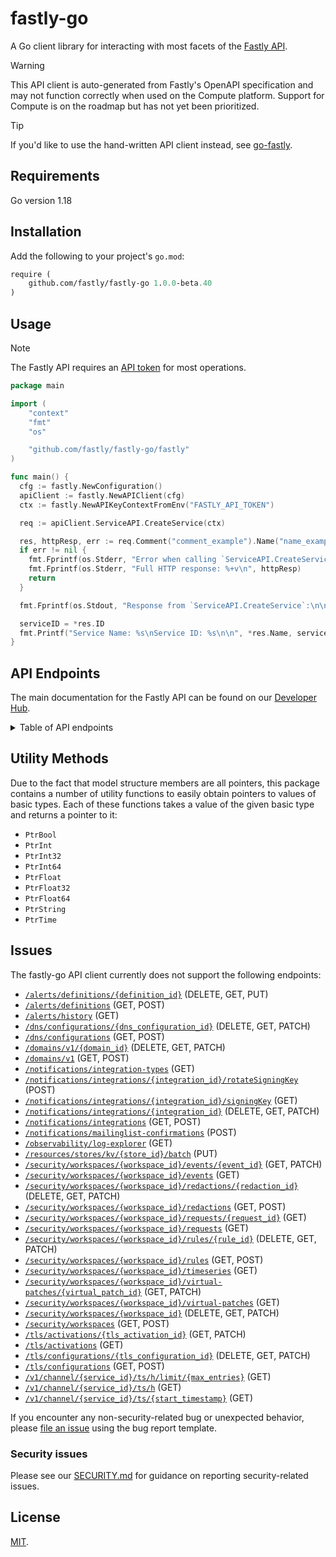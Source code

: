 # fastly-go

A Go client library for interacting with most facets of the [Fastly API](https://www.fastly.com/documentation/reference/api/).

> [!WARNING]
> This API client is auto-generated from Fastly's OpenAPI specification and may not function correctly when used on the Compute platform. Support for Compute is on the roadmap but has not yet been prioritized.

> [!TIP]
> If you'd like to use the hand-written API client instead, see [go-fastly](https://github.com/fastly/go-fastly).

## Requirements

Go version 1.18

## Installation

Add the following to your project's `go.mod`:

```go.mod
require (
	github.com/fastly/fastly-go 1.0.0-beta.40
)
```

## Usage

> [!NOTE]
> The Fastly API requires an [API token](https://www.fastly.com/documentation/reference/api/#authentication) for most operations.

```go
package main

import (
	"context"
	"fmt"
	"os"

	"github.com/fastly/fastly-go/fastly"
)

func main() {
  cfg := fastly.NewConfiguration()
  apiClient := fastly.NewAPIClient(cfg)
  ctx := fastly.NewAPIKeyContextFromEnv("FASTLY_API_TOKEN")

  req := apiClient.ServiceAPI.CreateService(ctx)

  res, httpResp, err := req.Comment("comment_example").Name("name_example").CustomerID(os.Getenv("FASTLY_CUSTOMER_ID")).ResourceType("vcl").Execute()
  if err != nil {
    fmt.Fprintf(os.Stderr, "Error when calling `ServiceAPI.CreateService`: %+v\n", err)
    fmt.Fprintf(os.Stderr, "Full HTTP response: %+v\n", httpResp)
    return
  }

  fmt.Fprintf(os.Stdout, "Response from `ServiceAPI.CreateService`:\n\n%+v\n\n", res)

  serviceID = *res.ID
  fmt.Printf("Service Name: %s\nService ID: %s\n\n", *res.Name, serviceID)
}
```

## API Endpoints

The main documentation for the Fastly API can be found on our [Developer Hub](https://www.fastly.com/documentation/reference/api/).

<details>

<summary>Table of API endpoints</summary>

Class | Method | Description
----- | ------ | -----------
*ACLAPI* | [**CreateACL**](docs/AclAPI.md#createacl) | Create a new ACL
*ACLAPI* | [**DeleteACL**](docs/AclAPI.md#deleteacl) | Delete an ACL
*ACLAPI* | [**GetACL**](docs/AclAPI.md#getacl) | Describe an ACL
*ACLAPI* | [**ListACLs**](docs/AclAPI.md#listacls) | List ACLs
*ACLAPI* | [**UpdateACL**](docs/AclAPI.md#updateacl) | Update an ACL
*ACLEntryAPI* | [**BulkUpdateACLEntries**](docs/AclEntryAPI.md#bulkupdateaclentries) | Update multiple ACL entries
*ACLEntryAPI* | [**CreateACLEntry**](docs/AclEntryAPI.md#createaclentry) | Create an ACL entry
*ACLEntryAPI* | [**DeleteACLEntry**](docs/AclEntryAPI.md#deleteaclentry) | Delete an ACL entry
*ACLEntryAPI* | [**GetACLEntry**](docs/AclEntryAPI.md#getaclentry) | Describe an ACL entry
*ACLEntryAPI* | [**ListACLEntries**](docs/AclEntryAPI.md#listaclentries) | List ACL entries
*ACLEntryAPI* | [**UpdateACLEntry**](docs/AclEntryAPI.md#updateaclentry) | Update an ACL entry
*ACLsInComputeAPI* | [**ComputeACLCreateACLs**](docs/AclsInComputeAPI.md#computeaclcreateacls) | Create a new ACL
*ACLsInComputeAPI* | [**ComputeACLDeleteSACLID**](docs/AclsInComputeAPI.md#computeacldeletesaclid) | Delete an ACL
*ACLsInComputeAPI* | [**ComputeACLListACLEntries**](docs/AclsInComputeAPI.md#computeacllistaclentries) | List an ACL
*ACLsInComputeAPI* | [**ComputeACLListACLs**](docs/AclsInComputeAPI.md#computeacllistacls) | List ACLs
*ACLsInComputeAPI* | [**ComputeACLListACLsSAclID**](docs/AclsInComputeAPI.md#computeacllistaclssaclid) | Describe an ACL
*ACLsInComputeAPI* | [**ComputeACLLookupACLs**](docs/AclsInComputeAPI.md#computeacllookupacls) | Lookup an ACL
*ACLsInComputeAPI* | [**ComputeACLUpdateACLs**](docs/AclsInComputeAPI.md#computeaclupdateacls) | Update an ACL
*ApexRedirectAPI* | [**CreateApexRedirect**](docs/ApexRedirectAPI.md#createapexredirect) | Create an apex redirect
*ApexRedirectAPI* | [**DeleteApexRedirect**](docs/ApexRedirectAPI.md#deleteapexredirect) | Delete an apex redirect
*ApexRedirectAPI* | [**GetApexRedirect**](docs/ApexRedirectAPI.md#getapexredirect) | Get an apex redirect
*ApexRedirectAPI* | [**ListApexRedirects**](docs/ApexRedirectAPI.md#listapexredirects) | List apex redirects
*ApexRedirectAPI* | [**UpdateApexRedirect**](docs/ApexRedirectAPI.md#updateapexredirect) | Update an apex redirect
*AutomationTokensAPI* | [**CreateAutomationToken**](docs/AutomationTokensAPI.md#createautomationtoken) | Create Automation Token
*AutomationTokensAPI* | [**GetAutomationTokenID**](docs/AutomationTokensAPI.md#getautomationtokenid) | Retrieve an Automation Token by ID
*AutomationTokensAPI* | [**GetAutomationTokensIDServices**](docs/AutomationTokensAPI.md#getautomationtokensidservices) | List Automation Token Services
*AutomationTokensAPI* | [**ListAutomationTokens**](docs/AutomationTokensAPI.md#listautomationtokens) | List Customer Automation Tokens
*AutomationTokensAPI* | [**RevokeAutomationTokenID**](docs/AutomationTokensAPI.md#revokeautomationtokenid) | Revoke an Automation Token by ID
*BackendAPI* | [**CreateBackend**](docs/BackendAPI.md#createbackend) | Create a backend
*BackendAPI* | [**DeleteBackend**](docs/BackendAPI.md#deletebackend) | Delete a backend
*BackendAPI* | [**GetBackend**](docs/BackendAPI.md#getbackend) | Describe a backend
*BackendAPI* | [**ListBackends**](docs/BackendAPI.md#listbackends) | List backends
*BackendAPI* | [**UpdateBackend**](docs/BackendAPI.md#updatebackend) | Update a backend
*BillingAddressAPI* | [**AddBillingAddr**](docs/BillingAddressAPI.md#addbillingaddr) | Add a billing address to a customer
*BillingAddressAPI* | [**DeleteBillingAddr**](docs/BillingAddressAPI.md#deletebillingaddr) | Delete a billing address
*BillingAddressAPI* | [**GetBillingAddr**](docs/BillingAddressAPI.md#getbillingaddr) | Get a billing address
*BillingAddressAPI* | [**UpdateBillingAddr**](docs/BillingAddressAPI.md#updatebillingaddr) | Update a billing address
*BillingInvoicesAPI* | [**GetInvoiceByInvoiceID**](docs/BillingInvoicesAPI.md#getinvoicebyinvoiceid) | Get invoice by ID.
*BillingInvoicesAPI* | [**GetMonthToDateInvoice**](docs/BillingInvoicesAPI.md#getmonthtodateinvoice) | Get month-to-date invoice.
*BillingInvoicesAPI* | [**ListInvoices**](docs/BillingInvoicesAPI.md#listinvoices) | List of invoices.
*BillingUsageMetricsAPI* | [**GetServiceLevelUsage**](docs/BillingUsageMetricsAPI.md#getservicelevelusage) | Retrieve service-level usage metrics for services with non-zero usage units.
*BillingUsageMetricsAPI* | [**GetUsageMetrics**](docs/BillingUsageMetricsAPI.md#getusagemetrics) | Get monthly usage metrics
*CacheSettingsAPI* | [**CreateCacheSettings**](docs/CacheSettingsAPI.md#createcachesettings) | Create a cache settings object
*CacheSettingsAPI* | [**DeleteCacheSettings**](docs/CacheSettingsAPI.md#deletecachesettings) | Delete a cache settings object
*CacheSettingsAPI* | [**GetCacheSettings**](docs/CacheSettingsAPI.md#getcachesettings) | Get a cache settings object
*CacheSettingsAPI* | [**ListCacheSettings**](docs/CacheSettingsAPI.md#listcachesettings) | List cache settings objects
*CacheSettingsAPI* | [**UpdateCacheSettings**](docs/CacheSettingsAPI.md#updatecachesettings) | Update a cache settings object
*ConditionAPI* | [**CreateCondition**](docs/ConditionAPI.md#createcondition) | Create a condition
*ConditionAPI* | [**DeleteCondition**](docs/ConditionAPI.md#deletecondition) | Delete a condition
*ConditionAPI* | [**GetCondition**](docs/ConditionAPI.md#getcondition) | Describe a condition
*ConditionAPI* | [**ListConditions**](docs/ConditionAPI.md#listconditions) | List conditions
*ConditionAPI* | [**UpdateCondition**](docs/ConditionAPI.md#updatecondition) | Update a condition
*ConfigStoreAPI* | [**CreateConfigStore**](docs/ConfigStoreAPI.md#createconfigstore) | Create a config store
*ConfigStoreAPI* | [**DeleteConfigStore**](docs/ConfigStoreAPI.md#deleteconfigstore) | Delete a config store
*ConfigStoreAPI* | [**GetConfigStore**](docs/ConfigStoreAPI.md#getconfigstore) | Describe a config store
*ConfigStoreAPI* | [**GetConfigStoreInfo**](docs/ConfigStoreAPI.md#getconfigstoreinfo) | Get config store metadata
*ConfigStoreAPI* | [**ListConfigStoreServices**](docs/ConfigStoreAPI.md#listconfigstoreservices) | List linked services
*ConfigStoreAPI* | [**ListConfigStores**](docs/ConfigStoreAPI.md#listconfigstores) | List config stores
*ConfigStoreAPI* | [**UpdateConfigStore**](docs/ConfigStoreAPI.md#updateconfigstore) | Update a config store
*ConfigStoreItemAPI* | [**BulkUpdateConfigStoreItem**](docs/ConfigStoreItemAPI.md#bulkupdateconfigstoreitem) | Update multiple entries in a config store
*ConfigStoreItemAPI* | [**CreateConfigStoreItem**](docs/ConfigStoreItemAPI.md#createconfigstoreitem) | Create an entry in a config store
*ConfigStoreItemAPI* | [**DeleteConfigStoreItem**](docs/ConfigStoreItemAPI.md#deleteconfigstoreitem) | Delete an item from a config store
*ConfigStoreItemAPI* | [**GetConfigStoreItem**](docs/ConfigStoreItemAPI.md#getconfigstoreitem) | Get an item from a config store
*ConfigStoreItemAPI* | [**ListConfigStoreItems**](docs/ConfigStoreItemAPI.md#listconfigstoreitems) | List items in a config store
*ConfigStoreItemAPI* | [**UpdateConfigStoreItem**](docs/ConfigStoreItemAPI.md#updateconfigstoreitem) | Update an entry in a config store
*ConfigStoreItemAPI* | [**UpsertConfigStoreItem**](docs/ConfigStoreItemAPI.md#upsertconfigstoreitem) | Insert or update an entry in a config store
*ContactAPI* | [**CreateContacts**](docs/ContactAPI.md#createcontacts) | Add a new customer contact
*ContactAPI* | [**DeleteContact**](docs/ContactAPI.md#deletecontact) | Delete a contact
*ContactAPI* | [**ListContacts**](docs/ContactAPI.md#listcontacts) | List contacts
*ContentAPI* | [**ContentCheck**](docs/ContentAPI.md#contentcheck) | Check status of content in each POP's cache
*CustomerAPI* | [**DeleteCustomer**](docs/CustomerAPI.md#deletecustomer) | Delete a customer
*CustomerAPI* | [**GetCustomer**](docs/CustomerAPI.md#getcustomer) | Get a customer
*CustomerAPI* | [**GetLoggedInCustomer**](docs/CustomerAPI.md#getloggedincustomer) | Get the logged in customer
*CustomerAPI* | [**ListUsers**](docs/CustomerAPI.md#listusers) | List users
*CustomerAPI* | [**UpdateCustomer**](docs/CustomerAPI.md#updatecustomer) | Update a customer
*CustomerAddressesAPI* | [**CreateCustomerAddress**](docs/CustomerAddressesAPI.md#createcustomeraddress) | Creates an address associated with a customer account.
*CustomerAddressesAPI* | [**ListCustomerAddresses**](docs/CustomerAddressesAPI.md#listcustomeraddresses) | Return the list of addresses associated with a customer account.
*CustomerAddressesAPI* | [**UpdateCustomerAddress**](docs/CustomerAddressesAPI.md#updatecustomeraddress) | Updates an address associated with a customer account.
*DictionaryAPI* | [**CreateDictionary**](docs/DictionaryAPI.md#createdictionary) | Create an edge dictionary
*DictionaryAPI* | [**DeleteDictionary**](docs/DictionaryAPI.md#deletedictionary) | Delete an edge dictionary
*DictionaryAPI* | [**GetDictionary**](docs/DictionaryAPI.md#getdictionary) | Get an edge dictionary
*DictionaryAPI* | [**ListDictionaries**](docs/DictionaryAPI.md#listdictionaries) | List edge dictionaries
*DictionaryAPI* | [**UpdateDictionary**](docs/DictionaryAPI.md#updatedictionary) | Update an edge dictionary
*DictionaryInfoAPI* | [**GetDictionaryInfo**](docs/DictionaryInfoAPI.md#getdictionaryinfo) | Get edge dictionary metadata
*DictionaryItemAPI* | [**BulkUpdateDictionaryItem**](docs/DictionaryItemAPI.md#bulkupdatedictionaryitem) | Update multiple entries in an edge dictionary
*DictionaryItemAPI* | [**CreateDictionaryItem**](docs/DictionaryItemAPI.md#createdictionaryitem) | Create an entry in an edge dictionary
*DictionaryItemAPI* | [**DeleteDictionaryItem**](docs/DictionaryItemAPI.md#deletedictionaryitem) | Delete an item from an edge dictionary
*DictionaryItemAPI* | [**GetDictionaryItem**](docs/DictionaryItemAPI.md#getdictionaryitem) | Get an item from an edge dictionary
*DictionaryItemAPI* | [**ListDictionaryItems**](docs/DictionaryItemAPI.md#listdictionaryitems) | List items in an edge dictionary
*DictionaryItemAPI* | [**UpdateDictionaryItem**](docs/DictionaryItemAPI.md#updatedictionaryitem) | Update an entry in an edge dictionary
*DictionaryItemAPI* | [**UpsertDictionaryItem**](docs/DictionaryItemAPI.md#upsertdictionaryitem) | Insert or update an entry in an edge dictionary
*DiffAPI* | [**DiffServiceVersions**](docs/DiffAPI.md#diffserviceversions) | Diff two service versions
*DirectorAPI* | [**CreateDirector**](docs/DirectorAPI.md#createdirector) | Create a director
*DirectorAPI* | [**DeleteDirector**](docs/DirectorAPI.md#deletedirector) | Delete a director
*DirectorAPI* | [**GetDirector**](docs/DirectorAPI.md#getdirector) | Get a director
*DirectorAPI* | [**ListDirectors**](docs/DirectorAPI.md#listdirectors) | List directors
*DirectorAPI* | [**UpdateDirector**](docs/DirectorAPI.md#updatedirector) | Update a director
*DirectorBackendAPI* | [**CreateDirectorBackend**](docs/DirectorBackendAPI.md#createdirectorbackend) | Create a director-backend relationship
*DirectorBackendAPI* | [**DeleteDirectorBackend**](docs/DirectorBackendAPI.md#deletedirectorbackend) | Delete a director-backend relationship
*DirectorBackendAPI* | [**GetDirectorBackend**](docs/DirectorBackendAPI.md#getdirectorbackend) | Get a director-backend relationship
*DomainAPI* | [**CheckDomain**](docs/DomainAPI.md#checkdomain) | Validate DNS configuration for a single domain on a service
*DomainAPI* | [**CheckDomains**](docs/DomainAPI.md#checkdomains) | Validate DNS configuration for all domains on a service
*DomainAPI* | [**CreateDomain**](docs/DomainAPI.md#createdomain) | Add a domain name to a service
*DomainAPI* | [**DeleteDomain**](docs/DomainAPI.md#deletedomain) | Remove a domain from a service
*DomainAPI* | [**GetDomain**](docs/DomainAPI.md#getdomain) | Describe a domain
*DomainAPI* | [**ListDomains**](docs/DomainAPI.md#listdomains) | List domains
*DomainAPI* | [**UpdateDomain**](docs/DomainAPI.md#updatedomain) | Update a domain
*DomainInspectorHistoricalAPI* | [**GetDomainInspectorHistorical**](docs/DomainInspectorHistoricalAPI.md#getdomaininspectorhistorical) | Get historical domain data for a service
*DomainInspectorRealtimeAPI* | [**GetDomainInspectorLast120Seconds**](docs/DomainInspectorRealtimeAPI.md#getdomaininspectorlast120seconds) | Get real-time domain data for the last 120 seconds
*DomainInspectorRealtimeAPI* | [**GetDomainInspectorLastMaxEntries**](docs/DomainInspectorRealtimeAPI.md#getdomaininspectorlastmaxentries) | Get a limited number of real-time domain data entries
*DomainInspectorRealtimeAPI* | [**GetDomainInspectorLastSecond**](docs/DomainInspectorRealtimeAPI.md#getdomaininspectorlastsecond) | Get real-time domain data from a specified time
*DomainOwnershipsAPI* | [**ListDomainOwnerships**](docs/DomainOwnershipsAPI.md#listdomainownerships) | List domain-ownerships
*EventsAPI* | [**GetEvent**](docs/EventsAPI.md#getevent) | Get an event
*EventsAPI* | [**ListEvents**](docs/EventsAPI.md#listevents) | List events
*GzipAPI* | [**CreateGzipConfig**](docs/GzipAPI.md#creategzipconfig) | Create a gzip configuration
*GzipAPI* | [**DeleteGzipConfig**](docs/GzipAPI.md#deletegzipconfig) | Delete a gzip configuration
*GzipAPI* | [**GetGzipConfigs**](docs/GzipAPI.md#getgzipconfigs) | Get a gzip configuration
*GzipAPI* | [**ListGzipConfigs**](docs/GzipAPI.md#listgzipconfigs) | List gzip configurations
*GzipAPI* | [**UpdateGzipConfig**](docs/GzipAPI.md#updategzipconfig) | Update a gzip configuration
*HeaderAPI* | [**CreateHeaderObject**](docs/HeaderAPI.md#createheaderobject) | Create a Header object
*HeaderAPI* | [**DeleteHeaderObject**](docs/HeaderAPI.md#deleteheaderobject) | Delete a Header object
*HeaderAPI* | [**GetHeaderObject**](docs/HeaderAPI.md#getheaderobject) | Get a Header object
*HeaderAPI* | [**ListHeaderObjects**](docs/HeaderAPI.md#listheaderobjects) | List Header objects
*HeaderAPI* | [**UpdateHeaderObject**](docs/HeaderAPI.md#updateheaderobject) | Update a Header object
*HealthcheckAPI* | [**CreateHealthcheck**](docs/HealthcheckAPI.md#createhealthcheck) | Create a health check
*HealthcheckAPI* | [**DeleteHealthcheck**](docs/HealthcheckAPI.md#deletehealthcheck) | Delete a health check
*HealthcheckAPI* | [**GetHealthcheck**](docs/HealthcheckAPI.md#gethealthcheck) | Get a health check
*HealthcheckAPI* | [**ListHealthchecks**](docs/HealthcheckAPI.md#listhealthchecks) | List health checks
*HealthcheckAPI* | [**UpdateHealthcheck**](docs/HealthcheckAPI.md#updatehealthcheck) | Update a health check
*HistoricalAPI* | [**GetHistStats**](docs/HistoricalAPI.md#gethiststats) | Get historical stats
*HistoricalAPI* | [**GetHistStatsAggregated**](docs/HistoricalAPI.md#gethiststatsaggregated) | Get aggregated historical stats
*HistoricalAPI* | [**GetHistStatsField**](docs/HistoricalAPI.md#gethiststatsfield) | Get historical stats for a single field
*HistoricalAPI* | [**GetHistStatsService**](docs/HistoricalAPI.md#gethiststatsservice) | Get historical stats for a single service
*HistoricalAPI* | [**GetHistStatsServiceField**](docs/HistoricalAPI.md#gethiststatsservicefield) | Get historical stats for a single service/field combination
*HistoricalAPI* | [**GetRegions**](docs/HistoricalAPI.md#getregions) | Get region codes
*HistoricalAPI* | [**GetUsage**](docs/HistoricalAPI.md#getusage) | Get usage statistics
*HistoricalAPI* | [**GetUsageMonth**](docs/HistoricalAPI.md#getusagemonth) | Get month-to-date usage statistics
*HistoricalAPI* | [**GetUsageService**](docs/HistoricalAPI.md#getusageservice) | Get usage statistics per service
*HTTP3API* | [**CreateHTTP3**](docs/Http3API.md#createhttp3) | Enable support for HTTP/3
*HTTP3API* | [**DeleteHTTP3**](docs/Http3API.md#deletehttp3) | Disable support for HTTP/3
*HTTP3API* | [**GetHTTP3**](docs/Http3API.md#gethttp3) | Get HTTP/3 status
*IamPermissionsAPI* | [**ListPermissions**](docs/IamPermissionsAPI.md#listpermissions) | List permissions
*IamRolesAPI* | [**AddRolePermissions**](docs/IamRolesAPI.md#addrolepermissions) | Add permissions to a role
*IamRolesAPI* | [**CreateARole**](docs/IamRolesAPI.md#createarole) | Create a role
*IamRolesAPI* | [**DeleteARole**](docs/IamRolesAPI.md#deletearole) | Delete a role
*IamRolesAPI* | [**GetARole**](docs/IamRolesAPI.md#getarole) | Get a role
*IamRolesAPI* | [**ListRolePermissions**](docs/IamRolesAPI.md#listrolepermissions) | List permissions in a role
*IamRolesAPI* | [**ListRoles**](docs/IamRolesAPI.md#listroles) | List roles
*IamRolesAPI* | [**RemoveRolePermissions**](docs/IamRolesAPI.md#removerolepermissions) | Remove permissions from a role
*IamRolesAPI* | [**UpdateARole**](docs/IamRolesAPI.md#updatearole) | Update a role
*IamServiceGroupsAPI* | [**AddServiceGroupServices**](docs/IamServiceGroupsAPI.md#addservicegroupservices) | Add services in a service group
*IamServiceGroupsAPI* | [**CreateAServiceGroup**](docs/IamServiceGroupsAPI.md#createaservicegroup) | Create a service group
*IamServiceGroupsAPI* | [**DeleteAServiceGroup**](docs/IamServiceGroupsAPI.md#deleteaservicegroup) | Delete a service group
*IamServiceGroupsAPI* | [**GetAServiceGroup**](docs/IamServiceGroupsAPI.md#getaservicegroup) | Get a service group
*IamServiceGroupsAPI* | [**ListServiceGroupServices**](docs/IamServiceGroupsAPI.md#listservicegroupservices) | List services to a service group
*IamServiceGroupsAPI* | [**ListServiceGroups**](docs/IamServiceGroupsAPI.md#listservicegroups) | List service groups
*IamServiceGroupsAPI* | [**RemoveServiceGroupServices**](docs/IamServiceGroupsAPI.md#removeservicegroupservices) | Remove services from a service group
*IamServiceGroupsAPI* | [**UpdateAServiceGroup**](docs/IamServiceGroupsAPI.md#updateaservicegroup) | Update a service group
*IamUserGroupsAPI* | [**AddUserGroupMembers**](docs/IamUserGroupsAPI.md#addusergroupmembers) | Add members to a user group
*IamUserGroupsAPI* | [**AddUserGroupRoles**](docs/IamUserGroupsAPI.md#addusergrouproles) | Add roles to a user group
*IamUserGroupsAPI* | [**AddUserGroupServiceGroups**](docs/IamUserGroupsAPI.md#addusergroupservicegroups) | Add service groups to a user group
*IamUserGroupsAPI* | [**CreateAUserGroup**](docs/IamUserGroupsAPI.md#createausergroup) | Create a user group
*IamUserGroupsAPI* | [**DeleteAUserGroup**](docs/IamUserGroupsAPI.md#deleteausergroup) | Delete a user group
*IamUserGroupsAPI* | [**GetAUserGroup**](docs/IamUserGroupsAPI.md#getausergroup) | Get a user group
*IamUserGroupsAPI* | [**ListUserGroupMembers**](docs/IamUserGroupsAPI.md#listusergroupmembers) | List members of a user group
*IamUserGroupsAPI* | [**ListUserGroupRoles**](docs/IamUserGroupsAPI.md#listusergrouproles) | List roles in a user group
*IamUserGroupsAPI* | [**ListUserGroupServiceGroups**](docs/IamUserGroupsAPI.md#listusergroupservicegroups) | List service groups in a user group
*IamUserGroupsAPI* | [**ListUserGroups**](docs/IamUserGroupsAPI.md#listusergroups) | List user groups
*IamUserGroupsAPI* | [**RemoveUserGroupMembers**](docs/IamUserGroupsAPI.md#removeusergroupmembers) | Remove members of a user group
*IamUserGroupsAPI* | [**RemoveUserGroupRoles**](docs/IamUserGroupsAPI.md#removeusergrouproles) | Remove roles from a user group
*IamUserGroupsAPI* | [**RemoveUserGroupServiceGroups**](docs/IamUserGroupsAPI.md#removeusergroupservicegroups) | Remove service groups from a user group
*IamUserGroupsAPI* | [**UpdateAUserGroup**](docs/IamUserGroupsAPI.md#updateausergroup) | Update a user group
*ImageOptimizerDefaultSettingsAPI* | [**GetDefaultSettings**](docs/ImageOptimizerDefaultSettingsAPI.md#getdefaultsettings) | Get current Image Optimizer Default Settings
*ImageOptimizerDefaultSettingsAPI* | [**UpdateDefaultSettings**](docs/ImageOptimizerDefaultSettingsAPI.md#updatedefaultsettings) | Update Image Optimizer Default Settings
*InsightsAPI* | [**GetLogInsights**](docs/InsightsAPI.md#getloginsights) | Retrieve log insights
*InvitationsAPI* | [**CreateInvitation**](docs/InvitationsAPI.md#createinvitation) | Create an invitation
*InvitationsAPI* | [**DeleteInvitation**](docs/InvitationsAPI.md#deleteinvitation) | Delete an invitation
*InvitationsAPI* | [**ListInvitations**](docs/InvitationsAPI.md#listinvitations) | List invitations
*KvStoreAPI* | [**KvStoreCreate**](docs/KvStoreAPI.md#kvstorecreate) | Create a KV store.
*KvStoreAPI* | [**KvStoreDelete**](docs/KvStoreAPI.md#kvstoredelete) | Delete a KV store.
*KvStoreAPI* | [**KvStoreGet**](docs/KvStoreAPI.md#kvstoreget) | Describe a KV store.
*KvStoreAPI* | [**KvStoreList**](docs/KvStoreAPI.md#kvstorelist) | List all KV stores.
*KvStoreItemAPI* | [**KvStoreDeleteItem**](docs/KvStoreItemAPI.md#kvstoredeleteitem) | Delete an item.
*KvStoreItemAPI* | [**KvStoreGetItem**](docs/KvStoreItemAPI.md#kvstoregetitem) | Get an item.
*KvStoreItemAPI* | [**KvStoreListItemKeys**](docs/KvStoreItemAPI.md#kvstorelistitemkeys) | List item keys.
*KvStoreItemAPI* | [**KvStoreUpsertItem**](docs/KvStoreItemAPI.md#kvstoreupsertitem) | Insert or update an item.
*LoggingAzureblobAPI* | [**CreateLogAzure**](docs/LoggingAzureblobAPI.md#createlogazure) | Create an Azure Blob Storage log endpoint
*LoggingAzureblobAPI* | [**DeleteLogAzure**](docs/LoggingAzureblobAPI.md#deletelogazure) | Delete the Azure Blob Storage log endpoint
*LoggingAzureblobAPI* | [**GetLogAzure**](docs/LoggingAzureblobAPI.md#getlogazure) | Get an Azure Blob Storage log endpoint
*LoggingAzureblobAPI* | [**ListLogAzure**](docs/LoggingAzureblobAPI.md#listlogazure) | List Azure Blob Storage log endpoints
*LoggingAzureblobAPI* | [**UpdateLogAzure**](docs/LoggingAzureblobAPI.md#updatelogazure) | Update an Azure Blob Storage log endpoint
*LoggingBigqueryAPI* | [**CreateLogBigquery**](docs/LoggingBigqueryAPI.md#createlogbigquery) | Create a BigQuery log endpoint
*LoggingBigqueryAPI* | [**DeleteLogBigquery**](docs/LoggingBigqueryAPI.md#deletelogbigquery) | Delete a BigQuery log endpoint
*LoggingBigqueryAPI* | [**GetLogBigquery**](docs/LoggingBigqueryAPI.md#getlogbigquery) | Get a BigQuery log endpoint
*LoggingBigqueryAPI* | [**ListLogBigquery**](docs/LoggingBigqueryAPI.md#listlogbigquery) | List BigQuery log endpoints
*LoggingBigqueryAPI* | [**UpdateLogBigquery**](docs/LoggingBigqueryAPI.md#updatelogbigquery) | Update a BigQuery log endpoint
*LoggingCloudfilesAPI* | [**CreateLogCloudfiles**](docs/LoggingCloudfilesAPI.md#createlogcloudfiles) | Create a Cloud Files log endpoint
*LoggingCloudfilesAPI* | [**DeleteLogCloudfiles**](docs/LoggingCloudfilesAPI.md#deletelogcloudfiles) | Delete the Cloud Files log endpoint
*LoggingCloudfilesAPI* | [**GetLogCloudfiles**](docs/LoggingCloudfilesAPI.md#getlogcloudfiles) | Get a Cloud Files log endpoint
*LoggingCloudfilesAPI* | [**ListLogCloudfiles**](docs/LoggingCloudfilesAPI.md#listlogcloudfiles) | List Cloud Files log endpoints
*LoggingCloudfilesAPI* | [**UpdateLogCloudfiles**](docs/LoggingCloudfilesAPI.md#updatelogcloudfiles) | Update the Cloud Files log endpoint
*LoggingDatadogAPI* | [**CreateLogDatadog**](docs/LoggingDatadogAPI.md#createlogdatadog) | Create a Datadog log endpoint
*LoggingDatadogAPI* | [**DeleteLogDatadog**](docs/LoggingDatadogAPI.md#deletelogdatadog) | Delete a Datadog log endpoint
*LoggingDatadogAPI* | [**GetLogDatadog**](docs/LoggingDatadogAPI.md#getlogdatadog) | Get a Datadog log endpoint
*LoggingDatadogAPI* | [**ListLogDatadog**](docs/LoggingDatadogAPI.md#listlogdatadog) | List Datadog log endpoints
*LoggingDatadogAPI* | [**UpdateLogDatadog**](docs/LoggingDatadogAPI.md#updatelogdatadog) | Update a Datadog log endpoint
*LoggingDigitaloceanAPI* | [**CreateLogDigocean**](docs/LoggingDigitaloceanAPI.md#createlogdigocean) | Create a DigitalOcean Spaces log endpoint
*LoggingDigitaloceanAPI* | [**DeleteLogDigocean**](docs/LoggingDigitaloceanAPI.md#deletelogdigocean) | Delete a DigitalOcean Spaces log endpoint
*LoggingDigitaloceanAPI* | [**GetLogDigocean**](docs/LoggingDigitaloceanAPI.md#getlogdigocean) | Get a DigitalOcean Spaces log endpoint
*LoggingDigitaloceanAPI* | [**ListLogDigocean**](docs/LoggingDigitaloceanAPI.md#listlogdigocean) | List DigitalOcean Spaces log endpoints
*LoggingDigitaloceanAPI* | [**UpdateLogDigocean**](docs/LoggingDigitaloceanAPI.md#updatelogdigocean) | Update a DigitalOcean Spaces log endpoint
*LoggingElasticsearchAPI* | [**CreateLogElasticsearch**](docs/LoggingElasticsearchAPI.md#createlogelasticsearch) | Create an Elasticsearch log endpoint
*LoggingElasticsearchAPI* | [**DeleteLogElasticsearch**](docs/LoggingElasticsearchAPI.md#deletelogelasticsearch) | Delete an Elasticsearch log endpoint
*LoggingElasticsearchAPI* | [**GetLogElasticsearch**](docs/LoggingElasticsearchAPI.md#getlogelasticsearch) | Get an Elasticsearch log endpoint
*LoggingElasticsearchAPI* | [**ListLogElasticsearch**](docs/LoggingElasticsearchAPI.md#listlogelasticsearch) | List Elasticsearch log endpoints
*LoggingElasticsearchAPI* | [**UpdateLogElasticsearch**](docs/LoggingElasticsearchAPI.md#updatelogelasticsearch) | Update an Elasticsearch log endpoint
*LoggingFtpAPI* | [**CreateLogFtp**](docs/LoggingFtpAPI.md#createlogftp) | Create an FTP log endpoint
*LoggingFtpAPI* | [**DeleteLogFtp**](docs/LoggingFtpAPI.md#deletelogftp) | Delete an FTP log endpoint
*LoggingFtpAPI* | [**GetLogFtp**](docs/LoggingFtpAPI.md#getlogftp) | Get an FTP log endpoint
*LoggingFtpAPI* | [**ListLogFtp**](docs/LoggingFtpAPI.md#listlogftp) | List FTP log endpoints
*LoggingFtpAPI* | [**UpdateLogFtp**](docs/LoggingFtpAPI.md#updatelogftp) | Update an FTP log endpoint
*LoggingGcsAPI* | [**CreateLogGcs**](docs/LoggingGcsAPI.md#createloggcs) | Create a GCS log endpoint
*LoggingGcsAPI* | [**DeleteLogGcs**](docs/LoggingGcsAPI.md#deleteloggcs) | Delete a GCS log endpoint
*LoggingGcsAPI* | [**GetLogGcs**](docs/LoggingGcsAPI.md#getloggcs) | Get a GCS log endpoint
*LoggingGcsAPI* | [**ListLogGcs**](docs/LoggingGcsAPI.md#listloggcs) | List GCS log endpoints
*LoggingGcsAPI* | [**UpdateLogGcs**](docs/LoggingGcsAPI.md#updateloggcs) | Update a GCS log endpoint
*LoggingGrafanacloudlogsAPI* | [**CreateLogGrafanacloudlogs**](docs/LoggingGrafanacloudlogsAPI.md#createloggrafanacloudlogs) | Create a Grafana Cloud Logs log endpoint
*LoggingGrafanacloudlogsAPI* | [**DeleteLogGrafanacloudlogs**](docs/LoggingGrafanacloudlogsAPI.md#deleteloggrafanacloudlogs) | Delete the Grafana Cloud Logs log endpoint
*LoggingGrafanacloudlogsAPI* | [**GetLogGrafanacloudlogs**](docs/LoggingGrafanacloudlogsAPI.md#getloggrafanacloudlogs) | Get a Grafana Cloud Logs log endpoint
*LoggingGrafanacloudlogsAPI* | [**ListLogGrafanacloudlogs**](docs/LoggingGrafanacloudlogsAPI.md#listloggrafanacloudlogs) | List Grafana Cloud Logs log endpoints
*LoggingGrafanacloudlogsAPI* | [**UpdateLogGrafanacloudlogs**](docs/LoggingGrafanacloudlogsAPI.md#updateloggrafanacloudlogs) | Update a Grafana Cloud Logs log endpoint
*LoggingHerokuAPI* | [**CreateLogHeroku**](docs/LoggingHerokuAPI.md#createlogheroku) | Create a Heroku log endpoint
*LoggingHerokuAPI* | [**DeleteLogHeroku**](docs/LoggingHerokuAPI.md#deletelogheroku) | Delete the Heroku log endpoint
*LoggingHerokuAPI* | [**GetLogHeroku**](docs/LoggingHerokuAPI.md#getlogheroku) | Get a Heroku log endpoint
*LoggingHerokuAPI* | [**ListLogHeroku**](docs/LoggingHerokuAPI.md#listlogheroku) | List Heroku log endpoints
*LoggingHerokuAPI* | [**UpdateLogHeroku**](docs/LoggingHerokuAPI.md#updatelogheroku) | Update the Heroku log endpoint
*LoggingHoneycombAPI* | [**CreateLogHoneycomb**](docs/LoggingHoneycombAPI.md#createloghoneycomb) | Create a Honeycomb log endpoint
*LoggingHoneycombAPI* | [**DeleteLogHoneycomb**](docs/LoggingHoneycombAPI.md#deleteloghoneycomb) | Delete the Honeycomb log endpoint
*LoggingHoneycombAPI* | [**GetLogHoneycomb**](docs/LoggingHoneycombAPI.md#getloghoneycomb) | Get a Honeycomb log endpoint
*LoggingHoneycombAPI* | [**ListLogHoneycomb**](docs/LoggingHoneycombAPI.md#listloghoneycomb) | List Honeycomb log endpoints
*LoggingHoneycombAPI* | [**UpdateLogHoneycomb**](docs/LoggingHoneycombAPI.md#updateloghoneycomb) | Update a Honeycomb log endpoint
*LoggingHTTPSAPI* | [**CreateLogHTTPS**](docs/LoggingHTTPSAPI.md#createloghttps) | Create an HTTPS log endpoint
*LoggingHTTPSAPI* | [**DeleteLogHTTPS**](docs/LoggingHTTPSAPI.md#deleteloghttps) | Delete an HTTPS log endpoint
*LoggingHTTPSAPI* | [**GetLogHTTPS**](docs/LoggingHTTPSAPI.md#getloghttps) | Get an HTTPS log endpoint
*LoggingHTTPSAPI* | [**ListLogHTTPS**](docs/LoggingHTTPSAPI.md#listloghttps) | List HTTPS log endpoints
*LoggingHTTPSAPI* | [**UpdateLogHTTPS**](docs/LoggingHTTPSAPI.md#updateloghttps) | Update an HTTPS log endpoint
*LoggingKafkaAPI* | [**CreateLogKafka**](docs/LoggingKafkaAPI.md#createlogkafka) | Create a Kafka log endpoint
*LoggingKafkaAPI* | [**DeleteLogKafka**](docs/LoggingKafkaAPI.md#deletelogkafka) | Delete the Kafka log endpoint
*LoggingKafkaAPI* | [**GetLogKafka**](docs/LoggingKafkaAPI.md#getlogkafka) | Get a Kafka log endpoint
*LoggingKafkaAPI* | [**ListLogKafka**](docs/LoggingKafkaAPI.md#listlogkafka) | List Kafka log endpoints
*LoggingKafkaAPI* | [**UpdateLogKafka**](docs/LoggingKafkaAPI.md#updatelogkafka) | Update the Kafka log endpoint
*LoggingKinesisAPI* | [**CreateLogKinesis**](docs/LoggingKinesisAPI.md#createlogkinesis) | Create  an Amazon Kinesis log endpoint
*LoggingKinesisAPI* | [**DeleteLogKinesis**](docs/LoggingKinesisAPI.md#deletelogkinesis) | Delete the Amazon Kinesis log endpoint
*LoggingKinesisAPI* | [**GetLogKinesis**](docs/LoggingKinesisAPI.md#getlogkinesis) | Get an Amazon Kinesis log endpoint
*LoggingKinesisAPI* | [**ListLogKinesis**](docs/LoggingKinesisAPI.md#listlogkinesis) | List Amazon Kinesis log endpoints
*LoggingKinesisAPI* | [**UpdateLogKinesis**](docs/LoggingKinesisAPI.md#updatelogkinesis) | Update the Amazon Kinesis log endpoint
*LoggingLogentriesAPI* | [**CreateLogLogentries**](docs/LoggingLogentriesAPI.md#createloglogentries) | Create a Logentries log endpoint
*LoggingLogentriesAPI* | [**DeleteLogLogentries**](docs/LoggingLogentriesAPI.md#deleteloglogentries) | Delete a Logentries log endpoint
*LoggingLogentriesAPI* | [**GetLogLogentries**](docs/LoggingLogentriesAPI.md#getloglogentries) | Get a Logentries log endpoint
*LoggingLogentriesAPI* | [**ListLogLogentries**](docs/LoggingLogentriesAPI.md#listloglogentries) | List Logentries log endpoints
*LoggingLogentriesAPI* | [**UpdateLogLogentries**](docs/LoggingLogentriesAPI.md#updateloglogentries) | Update a Logentries log endpoint
*LoggingLogglyAPI* | [**CreateLogLoggly**](docs/LoggingLogglyAPI.md#createlogloggly) | Create a Loggly log endpoint
*LoggingLogglyAPI* | [**DeleteLogLoggly**](docs/LoggingLogglyAPI.md#deletelogloggly) | Delete a Loggly log endpoint
*LoggingLogglyAPI* | [**GetLogLoggly**](docs/LoggingLogglyAPI.md#getlogloggly) | Get a Loggly log endpoint
*LoggingLogglyAPI* | [**ListLogLoggly**](docs/LoggingLogglyAPI.md#listlogloggly) | List Loggly log endpoints
*LoggingLogglyAPI* | [**UpdateLogLoggly**](docs/LoggingLogglyAPI.md#updatelogloggly) | Update a Loggly log endpoint
*LoggingLogshuttleAPI* | [**CreateLogLogshuttle**](docs/LoggingLogshuttleAPI.md#createloglogshuttle) | Create a Log Shuttle log endpoint
*LoggingLogshuttleAPI* | [**DeleteLogLogshuttle**](docs/LoggingLogshuttleAPI.md#deleteloglogshuttle) | Delete a Log Shuttle log endpoint
*LoggingLogshuttleAPI* | [**GetLogLogshuttle**](docs/LoggingLogshuttleAPI.md#getloglogshuttle) | Get a Log Shuttle log endpoint
*LoggingLogshuttleAPI* | [**ListLogLogshuttle**](docs/LoggingLogshuttleAPI.md#listloglogshuttle) | List Log Shuttle log endpoints
*LoggingLogshuttleAPI* | [**UpdateLogLogshuttle**](docs/LoggingLogshuttleAPI.md#updateloglogshuttle) | Update a Log Shuttle log endpoint
*LoggingNewrelicAPI* | [**CreateLogNewrelic**](docs/LoggingNewrelicAPI.md#createlognewrelic) | Create a New Relic log endpoint
*LoggingNewrelicAPI* | [**DeleteLogNewrelic**](docs/LoggingNewrelicAPI.md#deletelognewrelic) | Delete a New Relic log endpoint
*LoggingNewrelicAPI* | [**GetLogNewrelic**](docs/LoggingNewrelicAPI.md#getlognewrelic) | Get a New Relic log endpoint
*LoggingNewrelicAPI* | [**ListLogNewrelic**](docs/LoggingNewrelicAPI.md#listlognewrelic) | List New Relic log endpoints
*LoggingNewrelicAPI* | [**UpdateLogNewrelic**](docs/LoggingNewrelicAPI.md#updatelognewrelic) | Update a New Relic log endpoint
*LoggingNewrelicotlpAPI* | [**CreateLogNewrelicotlp**](docs/LoggingNewrelicotlpAPI.md#createlognewrelicotlp) | Create a New Relic OTLP endpoint
*LoggingNewrelicotlpAPI* | [**DeleteLogNewrelicotlp**](docs/LoggingNewrelicotlpAPI.md#deletelognewrelicotlp) | Delete a New Relic OTLP endpoint
*LoggingNewrelicotlpAPI* | [**GetLogNewrelicotlp**](docs/LoggingNewrelicotlpAPI.md#getlognewrelicotlp) | Get a New Relic OTLP endpoint
*LoggingNewrelicotlpAPI* | [**ListLogNewrelicotlp**](docs/LoggingNewrelicotlpAPI.md#listlognewrelicotlp) | List New Relic OTLP endpoints
*LoggingNewrelicotlpAPI* | [**UpdateLogNewrelicotlp**](docs/LoggingNewrelicotlpAPI.md#updatelognewrelicotlp) | Update a New Relic log endpoint
*LoggingOpenstackAPI* | [**CreateLogOpenstack**](docs/LoggingOpenstackAPI.md#createlogopenstack) | Create an OpenStack log endpoint
*LoggingOpenstackAPI* | [**DeleteLogOpenstack**](docs/LoggingOpenstackAPI.md#deletelogopenstack) | Delete an OpenStack log endpoint
*LoggingOpenstackAPI* | [**GetLogOpenstack**](docs/LoggingOpenstackAPI.md#getlogopenstack) | Get an OpenStack log endpoint
*LoggingOpenstackAPI* | [**ListLogOpenstack**](docs/LoggingOpenstackAPI.md#listlogopenstack) | List OpenStack log endpoints
*LoggingOpenstackAPI* | [**UpdateLogOpenstack**](docs/LoggingOpenstackAPI.md#updatelogopenstack) | Update an OpenStack log endpoint
*LoggingPapertrailAPI* | [**CreateLogPapertrail**](docs/LoggingPapertrailAPI.md#createlogpapertrail) | Create a Papertrail log endpoint
*LoggingPapertrailAPI* | [**DeleteLogPapertrail**](docs/LoggingPapertrailAPI.md#deletelogpapertrail) | Delete a Papertrail log endpoint
*LoggingPapertrailAPI* | [**GetLogPapertrail**](docs/LoggingPapertrailAPI.md#getlogpapertrail) | Get a Papertrail log endpoint
*LoggingPapertrailAPI* | [**ListLogPapertrail**](docs/LoggingPapertrailAPI.md#listlogpapertrail) | List Papertrail log endpoints
*LoggingPapertrailAPI* | [**UpdateLogPapertrail**](docs/LoggingPapertrailAPI.md#updatelogpapertrail) | Update a Papertrail log endpoint
*LoggingPubsubAPI* | [**CreateLogGcpPubsub**](docs/LoggingPubsubAPI.md#createloggcppubsub) | Create a GCP Cloud Pub/Sub log endpoint
*LoggingPubsubAPI* | [**DeleteLogGcpPubsub**](docs/LoggingPubsubAPI.md#deleteloggcppubsub) | Delete a GCP Cloud Pub/Sub log endpoint
*LoggingPubsubAPI* | [**GetLogGcpPubsub**](docs/LoggingPubsubAPI.md#getloggcppubsub) | Get a GCP Cloud Pub/Sub log endpoint
*LoggingPubsubAPI* | [**ListLogGcpPubsub**](docs/LoggingPubsubAPI.md#listloggcppubsub) | List GCP Cloud Pub/Sub log endpoints
*LoggingPubsubAPI* | [**UpdateLogGcpPubsub**](docs/LoggingPubsubAPI.md#updateloggcppubsub) | Update a GCP Cloud Pub/Sub log endpoint
*LoggingS3API* | [**CreateLogAwsS3**](docs/LoggingS3API.md#createlogawss3) | Create an AWS S3 log endpoint
*LoggingS3API* | [**DeleteLogAwsS3**](docs/LoggingS3API.md#deletelogawss3) | Delete an AWS S3 log endpoint
*LoggingS3API* | [**GetLogAwsS3**](docs/LoggingS3API.md#getlogawss3) | Get an AWS S3 log endpoint
*LoggingS3API* | [**ListLogAwsS3**](docs/LoggingS3API.md#listlogawss3) | List AWS S3 log endpoints
*LoggingS3API* | [**UpdateLogAwsS3**](docs/LoggingS3API.md#updatelogawss3) | Update an AWS S3 log endpoint
*LoggingScalyrAPI* | [**CreateLogScalyr**](docs/LoggingScalyrAPI.md#createlogscalyr) | Create a Scalyr log endpoint
*LoggingScalyrAPI* | [**DeleteLogScalyr**](docs/LoggingScalyrAPI.md#deletelogscalyr) | Delete the Scalyr log endpoint
*LoggingScalyrAPI* | [**GetLogScalyr**](docs/LoggingScalyrAPI.md#getlogscalyr) | Get a Scalyr log endpoint
*LoggingScalyrAPI* | [**ListLogScalyr**](docs/LoggingScalyrAPI.md#listlogscalyr) | List Scalyr log endpoints
*LoggingScalyrAPI* | [**UpdateLogScalyr**](docs/LoggingScalyrAPI.md#updatelogscalyr) | Update the Scalyr log endpoint
*LoggingSftpAPI* | [**CreateLogSftp**](docs/LoggingSftpAPI.md#createlogsftp) | Create an SFTP log endpoint
*LoggingSftpAPI* | [**DeleteLogSftp**](docs/LoggingSftpAPI.md#deletelogsftp) | Delete an SFTP log endpoint
*LoggingSftpAPI* | [**GetLogSftp**](docs/LoggingSftpAPI.md#getlogsftp) | Get an SFTP log endpoint
*LoggingSftpAPI* | [**ListLogSftp**](docs/LoggingSftpAPI.md#listlogsftp) | List SFTP log endpoints
*LoggingSftpAPI* | [**UpdateLogSftp**](docs/LoggingSftpAPI.md#updatelogsftp) | Update an SFTP log endpoint
*LoggingSplunkAPI* | [**CreateLogSplunk**](docs/LoggingSplunkAPI.md#createlogsplunk) | Create a Splunk log endpoint
*LoggingSplunkAPI* | [**DeleteLogSplunk**](docs/LoggingSplunkAPI.md#deletelogsplunk) | Delete a Splunk log endpoint
*LoggingSplunkAPI* | [**GetLogSplunk**](docs/LoggingSplunkAPI.md#getlogsplunk) | Get a Splunk log endpoint
*LoggingSplunkAPI* | [**ListLogSplunk**](docs/LoggingSplunkAPI.md#listlogsplunk) | List Splunk log endpoints
*LoggingSplunkAPI* | [**UpdateLogSplunk**](docs/LoggingSplunkAPI.md#updatelogsplunk) | Update a Splunk log endpoint
*LoggingSumologicAPI* | [**CreateLogSumologic**](docs/LoggingSumologicAPI.md#createlogsumologic) | Create a Sumologic log endpoint
*LoggingSumologicAPI* | [**DeleteLogSumologic**](docs/LoggingSumologicAPI.md#deletelogsumologic) | Delete a Sumologic log endpoint
*LoggingSumologicAPI* | [**GetLogSumologic**](docs/LoggingSumologicAPI.md#getlogsumologic) | Get a Sumologic log endpoint
*LoggingSumologicAPI* | [**ListLogSumologic**](docs/LoggingSumologicAPI.md#listlogsumologic) | List Sumologic log endpoints
*LoggingSumologicAPI* | [**UpdateLogSumologic**](docs/LoggingSumologicAPI.md#updatelogsumologic) | Update a Sumologic log endpoint
*LoggingSyslogAPI* | [**CreateLogSyslog**](docs/LoggingSyslogAPI.md#createlogsyslog) | Create a syslog log endpoint
*LoggingSyslogAPI* | [**DeleteLogSyslog**](docs/LoggingSyslogAPI.md#deletelogsyslog) | Delete a syslog log endpoint
*LoggingSyslogAPI* | [**GetLogSyslog**](docs/LoggingSyslogAPI.md#getlogsyslog) | Get a syslog log endpoint
*LoggingSyslogAPI* | [**ListLogSyslog**](docs/LoggingSyslogAPI.md#listlogsyslog) | List Syslog log endpoints
*LoggingSyslogAPI* | [**UpdateLogSyslog**](docs/LoggingSyslogAPI.md#updatelogsyslog) | Update a syslog log endpoint
*MutualAuthenticationAPI* | [**CreateMutualTLSAuthentication**](docs/MutualAuthenticationAPI.md#createmutualtlsauthentication) | Create a Mutual Authentication
*MutualAuthenticationAPI* | [**DeleteMutualTLS**](docs/MutualAuthenticationAPI.md#deletemutualtls) | Delete a Mutual TLS
*MutualAuthenticationAPI* | [**GetMutualAuthentication**](docs/MutualAuthenticationAPI.md#getmutualauthentication) | Get a Mutual Authentication
*MutualAuthenticationAPI* | [**ListMutualAuthentications**](docs/MutualAuthenticationAPI.md#listmutualauthentications) | List Mutual Authentications
*MutualAuthenticationAPI* | [**PatchMutualAuthentication**](docs/MutualAuthenticationAPI.md#patchmutualauthentication) | Update a Mutual Authentication
*ObjectStorageAccessKeysAPI* | [**CreateAccessKey**](docs/ObjectStorageAccessKeysAPI.md#createaccesskey) | Create an access key
*ObjectStorageAccessKeysAPI* | [**DeleteAccessKey**](docs/ObjectStorageAccessKeysAPI.md#deleteaccesskey) | Delete an access key
*ObjectStorageAccessKeysAPI* | [**GetAccessKey**](docs/ObjectStorageAccessKeysAPI.md#getaccesskey) | Get an access key
*ObjectStorageAccessKeysAPI* | [**ListAccessKeys**](docs/ObjectStorageAccessKeysAPI.md#listaccesskeys) | List access keys
*ObservabilityCustomDashboardsAPI* | [**CreateDashboard**](docs/ObservabilityCustomDashboardsAPI.md#createdashboard) | Create a new dashboard
*ObservabilityCustomDashboardsAPI* | [**DeleteDashboard**](docs/ObservabilityCustomDashboardsAPI.md#deletedashboard) | Delete an existing dashboard
*ObservabilityCustomDashboardsAPI* | [**GetDashboard**](docs/ObservabilityCustomDashboardsAPI.md#getdashboard) | Retrieve a dashboard by ID
*ObservabilityCustomDashboardsAPI* | [**ListDashboards**](docs/ObservabilityCustomDashboardsAPI.md#listdashboards) | List all custom dashboards
*ObservabilityCustomDashboardsAPI* | [**UpdateDashboard**](docs/ObservabilityCustomDashboardsAPI.md#updatedashboard) | Update an existing dashboard
*OriginInspectorHistoricalAPI* | [**GetOriginInspectorHistorical**](docs/OriginInspectorHistoricalAPI.md#getorigininspectorhistorical) | Get historical origin data for a service
*OriginInspectorRealtimeAPI* | [**GetOriginInspectorLast120Seconds**](docs/OriginInspectorRealtimeAPI.md#getorigininspectorlast120seconds) | Get real-time origin data for the last 120 seconds
*OriginInspectorRealtimeAPI* | [**GetOriginInspectorLastMaxEntries**](docs/OriginInspectorRealtimeAPI.md#getorigininspectorlastmaxentries) | Get a limited number of real-time origin data entries
*OriginInspectorRealtimeAPI* | [**GetOriginInspectorLastSecond**](docs/OriginInspectorRealtimeAPI.md#getorigininspectorlastsecond) | Get real-time origin data from specific time.
*PackageAPI* | [**GetPackage**](docs/PackageAPI.md#getpackage) | Get details of the service's Compute package.
*PackageAPI* | [**PutPackage**](docs/PackageAPI.md#putpackage) | Upload a Compute package.
*PoolAPI* | [**CreateServerPool**](docs/PoolAPI.md#createserverpool) | Create a server pool
*PoolAPI* | [**DeleteServerPool**](docs/PoolAPI.md#deleteserverpool) | Delete a server pool
*PoolAPI* | [**GetServerPool**](docs/PoolAPI.md#getserverpool) | Get a server pool
*PoolAPI* | [**ListServerPools**](docs/PoolAPI.md#listserverpools) | List server pools
*PoolAPI* | [**UpdateServerPool**](docs/PoolAPI.md#updateserverpool) | Update a server pool
*PopAPI* | [**ListPops**](docs/PopAPI.md#listpops) | List Fastly POPs
*ProductAiAcceleratorAPI* | [**DisableProductAiAccelerator**](docs/ProductAiAcceleratorAPI.md#disableproductaiaccelerator) | Disable product
*ProductAiAcceleratorAPI* | [**EnableAiAccelerator**](docs/ProductAiAcceleratorAPI.md#enableaiaccelerator) | Enable product
*ProductAiAcceleratorAPI* | [**GetAiAccelerator**](docs/ProductAiAcceleratorAPI.md#getaiaccelerator) | Get product enablement status
*ProductBotManagementAPI* | [**DisableProductBotManagement**](docs/ProductBotManagementAPI.md#disableproductbotmanagement) | Disable product
*ProductBotManagementAPI* | [**EnableProductBotManagement**](docs/ProductBotManagementAPI.md#enableproductbotmanagement) | Enable product
*ProductBotManagementAPI* | [**GetProductBotManagement**](docs/ProductBotManagementAPI.md#getproductbotmanagement) | Get product enablement status
*ProductBrotliCompressionAPI* | [**DisableProductBrotliCompression**](docs/ProductBrotliCompressionAPI.md#disableproductbrotlicompression) | Disable product
*ProductBrotliCompressionAPI* | [**EnableProductBrotliCompression**](docs/ProductBrotliCompressionAPI.md#enableproductbrotlicompression) | Enable product
*ProductBrotliCompressionAPI* | [**GetProductBrotliCompression**](docs/ProductBrotliCompressionAPI.md#getproductbrotlicompression) | Get product enablement status
*ProductDdosProtectionAPI* | [**DisableProductDdosProtection**](docs/ProductDdosProtectionAPI.md#disableproductddosprotection) | Disable product
*ProductDdosProtectionAPI* | [**EnableProductDdosProtection**](docs/ProductDdosProtectionAPI.md#enableproductddosprotection) | Enable product
*ProductDdosProtectionAPI* | [**GetProductDdosProtection**](docs/ProductDdosProtectionAPI.md#getproductddosprotection) | Get product enablement status
*ProductDdosProtectionAPI* | [**GetProductDdosProtectionConfiguration**](docs/ProductDdosProtectionAPI.md#getproductddosprotectionconfiguration) | Get configuration
*ProductDdosProtectionAPI* | [**SetProductDdosProtectionConfiguration**](docs/ProductDdosProtectionAPI.md#setproductddosprotectionconfiguration) | Update configuration
*ProductDomainInspectorAPI* | [**DisableProductDomainInspector**](docs/ProductDomainInspectorAPI.md#disableproductdomaininspector) | Disable product
*ProductDomainInspectorAPI* | [**EnableProductDomainInspector**](docs/ProductDomainInspectorAPI.md#enableproductdomaininspector) | Enable product
*ProductDomainInspectorAPI* | [**GetProductDomainInspector**](docs/ProductDomainInspectorAPI.md#getproductdomaininspector) | Get product enablement status
*ProductFanoutAPI* | [**DisableProductFanout**](docs/ProductFanoutAPI.md#disableproductfanout) | Disable product
*ProductFanoutAPI* | [**EnableProductFanout**](docs/ProductFanoutAPI.md#enableproductfanout) | Enable product
*ProductFanoutAPI* | [**GetProductFanout**](docs/ProductFanoutAPI.md#getproductfanout) | Get product enablement status
*ProductImageOptimizerAPI* | [**DisableProductImageOptimizer**](docs/ProductImageOptimizerAPI.md#disableproductimageoptimizer) | Disable product
*ProductImageOptimizerAPI* | [**EnableProductImageOptimizer**](docs/ProductImageOptimizerAPI.md#enableproductimageoptimizer) | Enable product
*ProductImageOptimizerAPI* | [**GetProductImageOptimizer**](docs/ProductImageOptimizerAPI.md#getproductimageoptimizer) | Get product enablement status
*ProductLogExplorerInsightsAPI* | [**DisableProductLogExplorerInsights**](docs/ProductLogExplorerInsightsAPI.md#disableproductlogexplorerinsights) | Disable product
*ProductLogExplorerInsightsAPI* | [**EnableProductLogExplorerInsights**](docs/ProductLogExplorerInsightsAPI.md#enableproductlogexplorerinsights) | Enable product
*ProductLogExplorerInsightsAPI* | [**GetProductLogExplorerInsights**](docs/ProductLogExplorerInsightsAPI.md#getproductlogexplorerinsights) | Get product enablement status
*ProductNgwafAPI* | [**DisableProductNgwaf**](docs/ProductNgwafAPI.md#disableproductngwaf) | Disable product
*ProductNgwafAPI* | [**EnableProductNgwaf**](docs/ProductNgwafAPI.md#enableproductngwaf) | Enable product
*ProductNgwafAPI* | [**GetProductNgwaf**](docs/ProductNgwafAPI.md#getproductngwaf) | Get product enablement status
*ProductNgwafAPI* | [**GetProductNgwafConfiguration**](docs/ProductNgwafAPI.md#getproductngwafconfiguration) | Get configuration
*ProductNgwafAPI* | [**SetProductNgwafConfiguration**](docs/ProductNgwafAPI.md#setproductngwafconfiguration) | Update configuration
*ProductObjectStorageAPI* | [**DisableProductObjectStorage**](docs/ProductObjectStorageAPI.md#disableproductobjectstorage) | Disable product
*ProductObjectStorageAPI* | [**EnableObjectStorage**](docs/ProductObjectStorageAPI.md#enableobjectstorage) | Enable product
*ProductObjectStorageAPI* | [**GetObjectStorage**](docs/ProductObjectStorageAPI.md#getobjectstorage) | Get product enablement status
*ProductOriginInspectorAPI* | [**DisableProductOriginInspector**](docs/ProductOriginInspectorAPI.md#disableproductorigininspector) | Disable product
*ProductOriginInspectorAPI* | [**EnableProductOriginInspector**](docs/ProductOriginInspectorAPI.md#enableproductorigininspector) | Enable product
*ProductOriginInspectorAPI* | [**GetProductOriginInspector**](docs/ProductOriginInspectorAPI.md#getproductorigininspector) | Get product enablement status
*ProductWebsocketsAPI* | [**DisableProductWebsockets**](docs/ProductWebsocketsAPI.md#disableproductwebsockets) | Disable product
*ProductWebsocketsAPI* | [**EnableProductWebsockets**](docs/ProductWebsocketsAPI.md#enableproductwebsockets) | Enable product
*ProductWebsocketsAPI* | [**GetProductWebsockets**](docs/ProductWebsocketsAPI.md#getproductwebsockets) | Get product enablement status
*PublicIPListAPI* | [**ListFastlyIps**](docs/PublicIPListAPI.md#listfastlyips) | List Fastly's public IPs
*PublishAPI* | [**Publish**](docs/PublishAPI.md#publish) | Send messages to Fanout subscribers
*PurgeAPI* | [**BulkPurgeTag**](docs/PurgeAPI.md#bulkpurgetag) | Purge multiple surrogate key tags
*PurgeAPI* | [**PurgeAll**](docs/PurgeAPI.md#purgeall) | Purge everything from a service
*PurgeAPI* | [**PurgeSingleURL**](docs/PurgeAPI.md#purgesingleurl) | Purge a URL
*PurgeAPI* | [**PurgeTag**](docs/PurgeAPI.md#purgetag) | Purge by surrogate key tag
*RateLimiterAPI* | [**CreateRateLimiter**](docs/RateLimiterAPI.md#createratelimiter) | Create a rate limiter
*RateLimiterAPI* | [**DeleteRateLimiter**](docs/RateLimiterAPI.md#deleteratelimiter) | Delete a rate limiter
*RateLimiterAPI* | [**GetRateLimiter**](docs/RateLimiterAPI.md#getratelimiter) | Get a rate limiter
*RateLimiterAPI* | [**ListRateLimiters**](docs/RateLimiterAPI.md#listratelimiters) | List rate limiters
*RateLimiterAPI* | [**UpdateRateLimiter**](docs/RateLimiterAPI.md#updateratelimiter) | Update a rate limiter
*RealtimeAPI* | [**GetStatsLast120Seconds**](docs/RealtimeAPI.md#getstatslast120seconds) | Get real-time data for the last 120 seconds
*RealtimeAPI* | [**GetStatsLast120SecondsLimitEntries**](docs/RealtimeAPI.md#getstatslast120secondslimitentries) | Get a limited number of real-time data entries
*RealtimeAPI* | [**GetStatsLastSecond**](docs/RealtimeAPI.md#getstatslastsecond) | Get real-time data from specified time
*RequestSettingsAPI* | [**CreateRequestSettings**](docs/RequestSettingsAPI.md#createrequestsettings) | Create a Request Settings object
*RequestSettingsAPI* | [**DeleteRequestSettings**](docs/RequestSettingsAPI.md#deleterequestsettings) | Delete a Request Settings object
*RequestSettingsAPI* | [**GetRequestSettings**](docs/RequestSettingsAPI.md#getrequestsettings) | Get a Request Settings object
*RequestSettingsAPI* | [**ListRequestSettings**](docs/RequestSettingsAPI.md#listrequestsettings) | List Request Settings objects
*RequestSettingsAPI* | [**UpdateRequestSettings**](docs/RequestSettingsAPI.md#updaterequestsettings) | Update a Request Settings object
*ResourceAPI* | [**CreateResource**](docs/ResourceAPI.md#createresource) | Create a resource link
*ResourceAPI* | [**DeleteResource**](docs/ResourceAPI.md#deleteresource) | Delete a resource link
*ResourceAPI* | [**GetResource**](docs/ResourceAPI.md#getresource) | Display a resource link
*ResourceAPI* | [**ListResources**](docs/ResourceAPI.md#listresources) | List resource links
*ResourceAPI* | [**UpdateResource**](docs/ResourceAPI.md#updateresource) | Update a resource link
*ResponseObjectAPI* | [**CreateResponseObject**](docs/ResponseObjectAPI.md#createresponseobject) | Create a Response object
*ResponseObjectAPI* | [**DeleteResponseObject**](docs/ResponseObjectAPI.md#deleteresponseobject) | Delete a Response Object
*ResponseObjectAPI* | [**GetResponseObject**](docs/ResponseObjectAPI.md#getresponseobject) | Get a Response object
*ResponseObjectAPI* | [**ListResponseObjects**](docs/ResponseObjectAPI.md#listresponseobjects) | List Response objects
*ResponseObjectAPI* | [**UpdateResponseObject**](docs/ResponseObjectAPI.md#updateresponseobject) | Update a Response object
*SecretStoreAPI* | [**ClientKey**](docs/SecretStoreAPI.md#clientkey) | Create new client key
*SecretStoreAPI* | [**CreateSecretStore**](docs/SecretStoreAPI.md#createsecretstore) | Create new secret store
*SecretStoreAPI* | [**DeleteSecretStore**](docs/SecretStoreAPI.md#deletesecretstore) | Delete secret store
*SecretStoreAPI* | [**GetSecretStore**](docs/SecretStoreAPI.md#getsecretstore) | Get secret store by ID
*SecretStoreAPI* | [**GetSecretStores**](docs/SecretStoreAPI.md#getsecretstores) | Get all secret stores
*SecretStoreAPI* | [**SigningKey**](docs/SecretStoreAPI.md#signingkey) | Get public key
*SecretStoreItemAPI* | [**CreateSecret**](docs/SecretStoreItemAPI.md#createsecret) | Create a new secret in a store.
*SecretStoreItemAPI* | [**DeleteSecret**](docs/SecretStoreItemAPI.md#deletesecret) | Delete a secret from a store.
*SecretStoreItemAPI* | [**GetSecret**](docs/SecretStoreItemAPI.md#getsecret) | Get secret metadata.
*SecretStoreItemAPI* | [**GetSecrets**](docs/SecretStoreItemAPI.md#getsecrets) | List secrets within a store.
*SecretStoreItemAPI* | [**MustRecreateSecret**](docs/SecretStoreItemAPI.md#mustrecreatesecret) | Recreate a secret in a store.
*SecretStoreItemAPI* | [**RecreateSecret**](docs/SecretStoreItemAPI.md#recreatesecret) | Create or recreate a secret in a store.
*ServerAPI* | [**CreatePoolServer**](docs/ServerAPI.md#createpoolserver) | Add a server to a pool
*ServerAPI* | [**DeletePoolServer**](docs/ServerAPI.md#deletepoolserver) | Delete a server from a pool
*ServerAPI* | [**GetPoolServer**](docs/ServerAPI.md#getpoolserver) | Get a pool server
*ServerAPI* | [**ListPoolServers**](docs/ServerAPI.md#listpoolservers) | List servers in a pool
*ServerAPI* | [**UpdatePoolServer**](docs/ServerAPI.md#updatepoolserver) | Update a server
*ServiceAPI* | [**CreateService**](docs/ServiceAPI.md#createservice) | Create a service
*ServiceAPI* | [**DeleteService**](docs/ServiceAPI.md#deleteservice) | Delete a service
*ServiceAPI* | [**GetService**](docs/ServiceAPI.md#getservice) | Get a service
*ServiceAPI* | [**GetServiceDetail**](docs/ServiceAPI.md#getservicedetail) | Get service details
*ServiceAPI* | [**ListServiceDomains**](docs/ServiceAPI.md#listservicedomains) | List the domains within a service
*ServiceAPI* | [**ListServices**](docs/ServiceAPI.md#listservices) | List services
*ServiceAPI* | [**SearchService**](docs/ServiceAPI.md#searchservice) | Search for a service by name
*ServiceAPI* | [**UpdateService**](docs/ServiceAPI.md#updateservice) | Update a service
*ServiceAuthorizationsAPI* | [**CreateServiceAuthorization**](docs/ServiceAuthorizationsAPI.md#createserviceauthorization) | Create service authorization
*ServiceAuthorizationsAPI* | [**DeleteServiceAuthorization**](docs/ServiceAuthorizationsAPI.md#deleteserviceauthorization) | Delete service authorization
*ServiceAuthorizationsAPI* | [**DeleteServiceAuthorization2**](docs/ServiceAuthorizationsAPI.md#deleteserviceauthorization2) | Delete service authorizations
*ServiceAuthorizationsAPI* | [**ListServiceAuthorization**](docs/ServiceAuthorizationsAPI.md#listserviceauthorization) | List service authorizations
*ServiceAuthorizationsAPI* | [**ShowServiceAuthorization**](docs/ServiceAuthorizationsAPI.md#showserviceauthorization) | Show service authorization
*ServiceAuthorizationsAPI* | [**UpdateServiceAuthorization**](docs/ServiceAuthorizationsAPI.md#updateserviceauthorization) | Update service authorization
*ServiceAuthorizationsAPI* | [**UpdateServiceAuthorization2**](docs/ServiceAuthorizationsAPI.md#updateserviceauthorization2) | Update service authorizations
*SettingsAPI* | [**GetServiceSettings**](docs/SettingsAPI.md#getservicesettings) | Get service settings
*SettingsAPI* | [**UpdateServiceSettings**](docs/SettingsAPI.md#updateservicesettings) | Update service settings
*SnippetAPI* | [**CreateSnippet**](docs/SnippetAPI.md#createsnippet) | Create a snippet
*SnippetAPI* | [**DeleteSnippet**](docs/SnippetAPI.md#deletesnippet) | Delete a snippet
*SnippetAPI* | [**GetSnippet**](docs/SnippetAPI.md#getsnippet) | Get a versioned snippet
*SnippetAPI* | [**GetSnippetDynamic**](docs/SnippetAPI.md#getsnippetdynamic) | Get a dynamic snippet
*SnippetAPI* | [**ListSnippets**](docs/SnippetAPI.md#listsnippets) | List snippets
*SnippetAPI* | [**UpdateSnippet**](docs/SnippetAPI.md#updatesnippet) | Update a versioned snippet
*SnippetAPI* | [**UpdateSnippetDynamic**](docs/SnippetAPI.md#updatesnippetdynamic) | Update a dynamic snippet
*StarAPI* | [**CreateServiceStar**](docs/StarAPI.md#createservicestar) | Create a star
*StarAPI* | [**DeleteServiceStar**](docs/StarAPI.md#deleteservicestar) | Delete a star
*StarAPI* | [**GetServiceStar**](docs/StarAPI.md#getservicestar) | Get a star
*StarAPI* | [**ListServiceStars**](docs/StarAPI.md#listservicestars) | List stars
*StatsAPI* | [**GetServiceStats**](docs/StatsAPI.md#getservicestats) | Get stats for a service
*SudoAPI* | [**RequestSudoAccess**](docs/SudoAPI.md#requestsudoaccess) | Request Sudo access
*TLSActivationsAPI* | [**CreateTLSActivation**](docs/TlsActivationsAPI.md#createtlsactivation) | Enable TLS for a domain using a custom certificate
*TLSActivationsAPI* | [**DeleteTLSActivation**](docs/TlsActivationsAPI.md#deletetlsactivation) | Disable TLS on a domain
*TLSActivationsAPI* | [**GetTLSActivation**](docs/TlsActivationsAPI.md#gettlsactivation) | Get a TLS activation
*TLSActivationsAPI* | [**ListTLSActivations**](docs/TlsActivationsAPI.md#listtlsactivations) | List TLS activations
*TLSActivationsAPI* | [**UpdateTLSActivation**](docs/TlsActivationsAPI.md#updatetlsactivation) | Update a certificate
*TLSBulkCertificatesAPI* | [**DeleteBulkTLSCert**](docs/TlsBulkCertificatesAPI.md#deletebulktlscert) | Delete a certificate
*TLSBulkCertificatesAPI* | [**GetTLSBulkCert**](docs/TlsBulkCertificatesAPI.md#gettlsbulkcert) | Get a certificate
*TLSBulkCertificatesAPI* | [**ListTLSBulkCerts**](docs/TlsBulkCertificatesAPI.md#listtlsbulkcerts) | List certificates
*TLSBulkCertificatesAPI* | [**UpdateBulkTLSCert**](docs/TlsBulkCertificatesAPI.md#updatebulktlscert) | Update a certificate
*TLSBulkCertificatesAPI* | [**UploadTLSBulkCert**](docs/TlsBulkCertificatesAPI.md#uploadtlsbulkcert) | Upload a certificate
*TLSCertificatesAPI* | [**CreateTLSCert**](docs/TlsCertificatesAPI.md#createtlscert) | Create a TLS certificate
*TLSCertificatesAPI* | [**DeleteTLSCert**](docs/TlsCertificatesAPI.md#deletetlscert) | Delete a TLS certificate
*TLSCertificatesAPI* | [**GetTLSCert**](docs/TlsCertificatesAPI.md#gettlscert) | Get a TLS certificate
*TLSCertificatesAPI* | [**GetTLSCertBlob**](docs/TlsCertificatesAPI.md#gettlscertblob) | Get a TLS certificate blob (Limited Availability)
*TLSCertificatesAPI* | [**ListTLSCerts**](docs/TlsCertificatesAPI.md#listtlscerts) | List TLS certificates
*TLSCertificatesAPI* | [**UpdateTLSCert**](docs/TlsCertificatesAPI.md#updatetlscert) | Update a TLS certificate
*TLSConfigurationsAPI* | [**GetTLSConfig**](docs/TlsConfigurationsAPI.md#gettlsconfig) | Get a TLS configuration
*TLSConfigurationsAPI* | [**ListTLSConfigs**](docs/TlsConfigurationsAPI.md#listtlsconfigs) | List TLS configurations
*TLSConfigurationsAPI* | [**UpdateTLSConfig**](docs/TlsConfigurationsAPI.md#updatetlsconfig) | Update a TLS configuration
*TLSCsrsAPI* | [**CreateCsr**](docs/TlsCsrsAPI.md#createcsr) | Create CSR
*TLSDomainsAPI* | [**ListTLSDomains**](docs/TlsDomainsAPI.md#listtlsdomains) | List TLS domains
*TLSPrivateKeysAPI* | [**CreateTLSKey**](docs/TlsPrivateKeysAPI.md#createtlskey) | Create a TLS private key
*TLSPrivateKeysAPI* | [**DeleteTLSKey**](docs/TlsPrivateKeysAPI.md#deletetlskey) | Delete a TLS private key
*TLSPrivateKeysAPI* | [**GetTLSKey**](docs/TlsPrivateKeysAPI.md#gettlskey) | Get a TLS private key
*TLSPrivateKeysAPI* | [**ListTLSKeys**](docs/TlsPrivateKeysAPI.md#listtlskeys) | List TLS private keys
*TLSSubscriptionsAPI* | [**CreateGlobalsignEmailChallenge**](docs/TlsSubscriptionsAPI.md#createglobalsignemailchallenge) | Creates a GlobalSign email challenge.
*TLSSubscriptionsAPI* | [**CreateTLSSub**](docs/TlsSubscriptionsAPI.md#createtlssub) | Create a TLS subscription
*TLSSubscriptionsAPI* | [**DeleteGlobalsignEmailChallenge**](docs/TlsSubscriptionsAPI.md#deleteglobalsignemailchallenge) | Delete a GlobalSign email challenge
*TLSSubscriptionsAPI* | [**DeleteTLSSub**](docs/TlsSubscriptionsAPI.md#deletetlssub) | Delete a TLS subscription
*TLSSubscriptionsAPI* | [**GetTLSSub**](docs/TlsSubscriptionsAPI.md#gettlssub) | Get a TLS subscription
*TLSSubscriptionsAPI* | [**ListTLSSubs**](docs/TlsSubscriptionsAPI.md#listtlssubs) | List TLS subscriptions
*TLSSubscriptionsAPI* | [**PatchTLSSub**](docs/TlsSubscriptionsAPI.md#patchtlssub) | Update a TLS subscription
*TokensAPI* | [**BulkRevokeTokens**](docs/TokensAPI.md#bulkrevoketokens) | Revoke multiple tokens
*TokensAPI* | [**CreateToken**](docs/TokensAPI.md#createtoken) | Create a token
*TokensAPI* | [**GetToken**](docs/TokensAPI.md#gettoken) | Get a token
*TokensAPI* | [**GetTokenCurrent**](docs/TokensAPI.md#gettokencurrent) | Get the current token
*TokensAPI* | [**ListTokensCustomer**](docs/TokensAPI.md#listtokenscustomer) | List tokens for a customer
*TokensAPI* | [**ListTokensUser**](docs/TokensAPI.md#listtokensuser) | List tokens for the authenticated user
*TokensAPI* | [**RevokeToken**](docs/TokensAPI.md#revoketoken) | Revoke a token
*TokensAPI* | [**RevokeTokenCurrent**](docs/TokensAPI.md#revoketokencurrent) | Revoke the current token
*UserAPI* | [**CreateUser**](docs/UserAPI.md#createuser) | Create a user
*UserAPI* | [**DeleteUser**](docs/UserAPI.md#deleteuser) | Delete a user
*UserAPI* | [**GetCurrentUser**](docs/UserAPI.md#getcurrentuser) | Get the current user
*UserAPI* | [**GetUser**](docs/UserAPI.md#getuser) | Get a user
*UserAPI* | [**RequestPasswordReset**](docs/UserAPI.md#requestpasswordreset) | Request a password reset
*UserAPI* | [**UpdateUser**](docs/UserAPI.md#updateuser) | Update a user
*UserAPI* | [**UpdateUserPassword**](docs/UserAPI.md#updateuserpassword) | Update the user's password
*VclAPI* | [**CreateCustomVcl**](docs/VclAPI.md#createcustomvcl) | Create a custom VCL file
*VclAPI* | [**DeleteCustomVcl**](docs/VclAPI.md#deletecustomvcl) | Delete a custom VCL file
*VclAPI* | [**GetCustomVcl**](docs/VclAPI.md#getcustomvcl) | Get a custom VCL file
*VclAPI* | [**GetCustomVclBoilerplate**](docs/VclAPI.md#getcustomvclboilerplate) | Get boilerplate VCL
*VclAPI* | [**GetCustomVclGenerated**](docs/VclAPI.md#getcustomvclgenerated) | Get the generated VCL for a service
*VclAPI* | [**GetCustomVclGeneratedHighlighted**](docs/VclAPI.md#getcustomvclgeneratedhighlighted) | Get the generated VCL with syntax highlighting
*VclAPI* | [**GetCustomVclHighlighted**](docs/VclAPI.md#getcustomvclhighlighted) | Get a custom VCL file with syntax highlighting
*VclAPI* | [**GetCustomVclRaw**](docs/VclAPI.md#getcustomvclraw) | Download a custom VCL file
*VclAPI* | [**LintVclDefault**](docs/VclAPI.md#lintvcldefault) | Lint (validate) VCL using a default set of flags.
*VclAPI* | [**LintVclForService**](docs/VclAPI.md#lintvclforservice) | Lint (validate) VCL using flags set for the service.
*VclAPI* | [**ListCustomVcl**](docs/VclAPI.md#listcustomvcl) | List custom VCL files
*VclAPI* | [**SetCustomVclMain**](docs/VclAPI.md#setcustomvclmain) | Set a custom VCL file as main
*VclAPI* | [**UpdateCustomVcl**](docs/VclAPI.md#updatecustomvcl) | Update a custom VCL file
*VclDiffAPI* | [**VclDiffServiceVersions**](docs/VclDiffAPI.md#vcldiffserviceversions) | Get a comparison of the VCL changes between two service versions
*VersionAPI* | [**ActivateServiceVersion**](docs/VersionAPI.md#activateserviceversion) | Activate a service version
*VersionAPI* | [**ActivateServiceVersionEnvironment**](docs/VersionAPI.md#activateserviceversionenvironment) | Activate a service version on the specified environment
*VersionAPI* | [**CloneServiceVersion**](docs/VersionAPI.md#cloneserviceversion) | Clone a service version
*VersionAPI* | [**CreateServiceVersion**](docs/VersionAPI.md#createserviceversion) | Create a service version
*VersionAPI* | [**DeactivateServiceVersion**](docs/VersionAPI.md#deactivateserviceversion) | Deactivate a service version
*VersionAPI* | [**DeactivateServiceVersionEnvironment**](docs/VersionAPI.md#deactivateserviceversionenvironment) | Deactivate a service version on an environment
*VersionAPI* | [**GetServiceVersion**](docs/VersionAPI.md#getserviceversion) | Get a version of a service
*VersionAPI* | [**ListServiceVersions**](docs/VersionAPI.md#listserviceversions) | List versions of a service
*VersionAPI* | [**LockServiceVersion**](docs/VersionAPI.md#lockserviceversion) | Lock a service version
*VersionAPI* | [**UpdateServiceVersion**](docs/VersionAPI.md#updateserviceversion) | Update a service version
*VersionAPI* | [**ValidateServiceVersion**](docs/VersionAPI.md#validateserviceversion) | Validate a service version
*WafActiveRulesAPI* | [**BulkDeleteWafActiveRules**](docs/WafActiveRulesAPI.md#bulkdeletewafactiverules) | Delete multiple active rules from a WAF
*WafActiveRulesAPI* | [**BulkUpdateWafActiveRules**](docs/WafActiveRulesAPI.md#bulkupdatewafactiverules) | Update multiple active rules
*WafActiveRulesAPI* | [**CreateWafActiveRule**](docs/WafActiveRulesAPI.md#createwafactiverule) | Add a rule to a WAF as an active rule
*WafActiveRulesAPI* | [**CreateWafActiveRulesTag**](docs/WafActiveRulesAPI.md#createwafactiverulestag) | Create active rules by tag
*WafActiveRulesAPI* | [**DeleteWafActiveRule**](docs/WafActiveRulesAPI.md#deletewafactiverule) | Delete an active rule
*WafActiveRulesAPI* | [**GetWafActiveRule**](docs/WafActiveRulesAPI.md#getwafactiverule) | Get an active WAF rule object
*WafActiveRulesAPI* | [**ListWafActiveRules**](docs/WafActiveRulesAPI.md#listwafactiverules) | List active rules on a WAF
*WafActiveRulesAPI* | [**UpdateWafActiveRule**](docs/WafActiveRulesAPI.md#updatewafactiverule) | Update an active rule
*WafExclusionsAPI* | [**CreateWafRuleExclusion**](docs/WafExclusionsAPI.md#createwafruleexclusion) | Create a WAF rule exclusion
*WafExclusionsAPI* | [**DeleteWafRuleExclusion**](docs/WafExclusionsAPI.md#deletewafruleexclusion) | Delete a WAF rule exclusion
*WafExclusionsAPI* | [**GetWafRuleExclusion**](docs/WafExclusionsAPI.md#getwafruleexclusion) | Get a WAF rule exclusion
*WafExclusionsAPI* | [**ListWafRuleExclusions**](docs/WafExclusionsAPI.md#listwafruleexclusions) | List WAF rule exclusions
*WafExclusionsAPI* | [**UpdateWafRuleExclusion**](docs/WafExclusionsAPI.md#updatewafruleexclusion) | Update a WAF rule exclusion
*WafFirewallVersionsAPI* | [**CloneWafFirewallVersion**](docs/WafFirewallVersionsAPI.md#clonewaffirewallversion) | Clone a firewall version
*WafFirewallVersionsAPI* | [**CreateWafFirewallVersion**](docs/WafFirewallVersionsAPI.md#createwaffirewallversion) | Create a firewall version
*WafFirewallVersionsAPI* | [**DeployActivateWafFirewallVersion**](docs/WafFirewallVersionsAPI.md#deployactivatewaffirewallversion) | Deploy or activate a firewall version
*WafFirewallVersionsAPI* | [**GetWafFirewallVersion**](docs/WafFirewallVersionsAPI.md#getwaffirewallversion) | Get a firewall version
*WafFirewallVersionsAPI* | [**ListWafFirewallVersions**](docs/WafFirewallVersionsAPI.md#listwaffirewallversions) | List firewall versions
*WafFirewallVersionsAPI* | [**UpdateWafFirewallVersion**](docs/WafFirewallVersionsAPI.md#updatewaffirewallversion) | Update a firewall version
*WafFirewallsAPI* | [**CreateWafFirewall**](docs/WafFirewallsAPI.md#createwaffirewall) | Create a firewall
*WafFirewallsAPI* | [**DeleteWafFirewall**](docs/WafFirewallsAPI.md#deletewaffirewall) | Delete a firewall
*WafFirewallsAPI* | [**GetWafFirewall**](docs/WafFirewallsAPI.md#getwaffirewall) | Get a firewall
*WafFirewallsAPI* | [**ListWafFirewalls**](docs/WafFirewallsAPI.md#listwaffirewalls) | List firewalls
*WafFirewallsAPI* | [**UpdateWafFirewall**](docs/WafFirewallsAPI.md#updatewaffirewall) | Update a firewall
*WafRuleRevisionsAPI* | [**GetWafRuleRevision**](docs/WafRuleRevisionsAPI.md#getwafrulerevision) | Get a revision of a rule
*WafRuleRevisionsAPI* | [**ListWafRuleRevisions**](docs/WafRuleRevisionsAPI.md#listwafrulerevisions) | List revisions for a rule
*WafRulesAPI* | [**GetWafRule**](docs/WafRulesAPI.md#getwafrule) | Get a rule
*WafRulesAPI* | [**ListWafRules**](docs/WafRulesAPI.md#listwafrules) | List available WAF rules
*WafTagsAPI* | [**ListWafTags**](docs/WafTagsAPI.md#listwaftags) | List tags
*WholePlatformDdosHistoricalAPI* | [**GetPlatformDdosHistorical**](docs/WholePlatformDdosHistoricalAPI.md#getplatformddoshistorical) | Get historical DDoS metrics for the entire Fastly platform


</details>

## Utility Methods

Due to the fact that model structure members are all pointers, this package contains
a number of utility functions to easily obtain pointers to values of basic types.
Each of these functions takes a value of the given basic type and returns a pointer to it:

* `PtrBool`
* `PtrInt`
* `PtrInt32`
* `PtrInt64`
* `PtrFloat`
* `PtrFloat32`
* `PtrFloat64`
* `PtrString`
* `PtrTime`

## Issues

The fastly-go API client currently does not support the following endpoints:

- [`/alerts/definitions/{definition_id}`](https://www.fastly.com/documentation/reference/api/observability/alerts/definitions) (DELETE, GET, PUT)
- [`/alerts/definitions`](https://www.fastly.com/documentation/reference/api/observability/alerts/definitions) (GET, POST)
- [`/alerts/history`](https://www.fastly.com/documentation/reference/api/observability/alerts/history) (GET)
- [`/dns/configurations/{dns_configuration_id}`](https://www.fastly.com/documentation/reference/api/) (DELETE, GET, PATCH)
- [`/dns/configurations`](https://www.fastly.com/documentation/reference/api/) (GET, POST)
- [`/domains/v1/{domain_id}`](https://www.fastly.com/documentation/reference/api/) (DELETE, GET, PATCH)
- [`/domains/v1`](https://www.fastly.com/documentation/reference/api/) (GET, POST)
- [`/notifications/integration-types`](https://developer.fastly.com/reference/api/observability/notification) (GET)
- [`/notifications/integrations/{integration_id}/rotateSigningKey`](https://developer.fastly.com/reference/api/observability/notification) (POST)
- [`/notifications/integrations/{integration_id}/signingKey`](https://developer.fastly.com/reference/api/observability/notification) (GET)
- [`/notifications/integrations/{integration_id}`](https://developer.fastly.com/reference/api/observability/notification) (DELETE, GET, PATCH)
- [`/notifications/integrations`](https://developer.fastly.com/reference/api/observability/notification) (GET, POST)
- [`/notifications/mailinglist-confirmations`](https://developer.fastly.com/reference/api/observability/notification) (POST)
- [`/observability/log-explorer`](https://www.fastly.com/documentation/reference/api/observability/log-explorer/) (GET)
- [`/resources/stores/kv/{store_id}/batch`](https://www.fastly.com/documentation/reference/api/services/resources/kv-store-item) (PUT)
- [`/security/workspaces/{workspace_id}/events/{event_id}`](https://docs.fastly.com/en/ngwaf/) (GET, PATCH)
- [`/security/workspaces/{workspace_id}/events`](https://docs.fastly.com/en/ngwaf/) (GET)
- [`/security/workspaces/{workspace_id}/redactions/{redaction_id}`](https://docs.fastly.com/en/ngwaf/) (DELETE, GET, PATCH)
- [`/security/workspaces/{workspace_id}/redactions`](https://docs.fastly.com/en/ngwaf/) (GET, POST)
- [`/security/workspaces/{workspace_id}/requests/{request_id}`](https://docs.fastly.com/en/ngwaf/) (GET)
- [`/security/workspaces/{workspace_id}/requests`](https://docs.fastly.com/en/ngwaf/) (GET)
- [`/security/workspaces/{workspace_id}/rules/{rule_id}`](https://docs.fastly.com/en/ngwaf/) (DELETE, GET, PATCH)
- [`/security/workspaces/{workspace_id}/rules`](https://docs.fastly.com/en/ngwaf/) (GET, POST)
- [`/security/workspaces/{workspace_id}/timeseries`](https://docs.fastly.com/en/ngwaf/) (GET)
- [`/security/workspaces/{workspace_id}/virtual-patches/{virtual_patch_id}`](https://docs.fastly.com/en/ngwaf/) (GET, PATCH)
- [`/security/workspaces/{workspace_id}/virtual-patches`](https://docs.fastly.com/en/ngwaf/) (GET)
- [`/security/workspaces/{workspace_id}`](https://docs.fastly.com/en/ngwaf/) (DELETE, GET, PATCH)
- [`/security/workspaces`](https://docs.fastly.com/en/ngwaf/) (GET, POST)
- [`/tls/activations/{tls_activation_id}`](https://www.fastly.com/documentation/reference/api/tls/mutual-tls/activations) (GET, PATCH)
- [`/tls/activations`](https://www.fastly.com/documentation/reference/api/tls/mutual-tls/activations) (GET)
- [`/tls/configurations/{tls_configuration_id}`](https://www.fastly.com/documentation/reference/api/) (DELETE, GET, PATCH)
- [`/tls/configurations`](https://www.fastly.com/documentation/reference/api/) (GET, POST)
- [`/v1/channel/{service_id}/ts/h/limit/{max_entries}`](https://www.fastly.com/documentation/reference/api/metrics-stats/origin-insights) (GET)
- [`/v1/channel/{service_id}/ts/h`](https://www.fastly.com/documentation/reference/api/metrics-stats/origin-insights) (GET)
- [`/v1/channel/{service_id}/ts/{start_timestamp}`](https://www.fastly.com/documentation/reference/api/metrics-stats/origin-insights) (GET)


If you encounter any non-security-related bug or unexpected behavior, please [file an issue][bug]
using the bug report template.

[bug]: https://github.com/fastly/fastly-go/issues/new?labels=bug

### Security issues

Please see our [SECURITY.md](./SECURITY.md) for guidance on reporting security-related issues.

## License

[MIT](./LICENSE).

